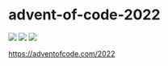 # advent-of-code-2022

![](https://img.shields.io/badge/day%20📅-6-blue)
![](https://img.shields.io/badge/stars%20⭐-12-yellow)
![](https://img.shields.io/badge/days%20completed-6-red)

https://adventofcode.com/2022
